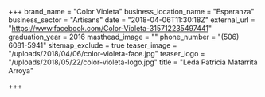 +++
brand_name = "Color Violeta"
business_location_name = "Esperanza"
business_sector = "Artisans"
date = "2018-04-06T11:30:18Z"
external_url = "https://www.facebook.com/Color-Violeta-315712235497441"
graduation_year = 2016
masthead_image = ""
phone_number = "(506) 6081-5941"
sitemap_exclude = true
teaser_image = "/uploads/2018/04/06/color-violeta-face.jpg"
teaser_logo = "/uploads/2018/05/22/color-violeta-logo.jpg"
title = "Leda Patricia Matarrita Arroya"

+++
